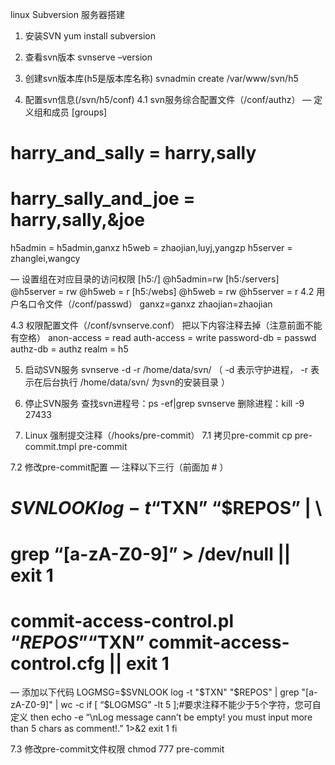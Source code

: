 linux Subversion 服务器搭建
 
1. 安装SVN
yum install subversion

2. 查看svn版本
svnserve –version 

3. 创建svn版本库(h5是版本库名称)
svnadmin create /var/www/svn/h5

4. 配置svn信息(/svn/h5/conf)
4.1 svn服务综合配置文件（/conf/authz）
— 定义组和成员
[groups]
# harry_and_sally = harry,sally
# harry_sally_and_joe = harry,sally,&joe
h5admin = h5admin,ganxz
h5web = zhaojian,luyj,yangzp
h5server = zhanglei,wangcy

— 设置组在对应目录的访问权限
[h5:/]
@h5admin=rw
[h5:/servers]
@h5server = rw
@h5web = r
[h5:/webs]
@h5web = rw
@h5server = r
4.2 用户名口令文件（/conf/passwd）
ganxz=ganxz
zhaojian=zhaojian

4.3 权限配置文件（/conf/svnserve.conf）
把以下内容注释去掉（注意前面不能有空格）
anon-access = read
auth-access = write
password-db = passwd
authz-db = authz
realm = h5

5. 启动SVN服务
svnserve -d -r /home/data/svn/ （ -d 表示守护进程， -r 表示在后台执行 /home/data/svn/ 为svn的安装目录 ）

6. 停止SVN服务
查找svn进程号：ps -ef|grep svnserve
删除进程：kill -9 27433

7. Linux 强制提交注释（/hooks/pre-commit）
7.1 拷贝pre-commit
cp pre-commit.tmpl pre-commit

7.2 修改pre-commit配置
— 注释以下三行（前面加 # ）
# $SVNLOOK log -t “$TXN” “$REPOS” | \
# grep “[a-zA-Z0-9]” > /dev/null || exit 1
# commit-access-control.pl “$REPOS” “$TXN” commit-access-control.cfg || exit 1

— 添加以下代码
LOGMSG=$SVNLOOK log -t "$TXN" "$REPOS" | grep "[a-zA-Z0-9]" | wc -c
if [ “$LOGMSG” -lt 5 ];#要求注释不能少于5个字符，您可自定义
then
echo -e “\nLog message cann’t be empty! you must input more than 5 chars as comment!.” 1>&2
exit 1
fi

7.3 修改pre-commit文件权限
chmod 777 pre-commit